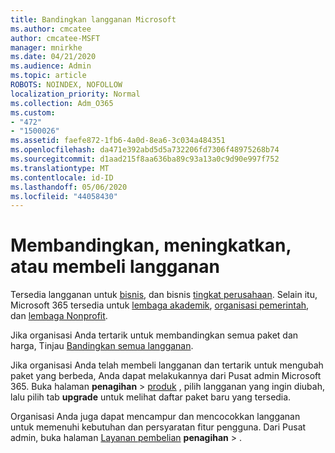 ```yaml
---
title: Bandingkan langganan Microsoft
ms.author: cmcatee
author: cmcatee-MSFT
manager: mnirkhe
ms.date: 04/21/2020
ms.audience: Admin
ms.topic: article
ROBOTS: NOINDEX, NOFOLLOW
localization_priority: Normal
ms.collection: Adm_O365
ms.custom:
- "472"
- "1500026"
ms.assetid: faefe872-1fb6-4a0d-8ea6-3c034a484351
ms.openlocfilehash: da471e392abd5d5a732206fd7306f48975268b74
ms.sourcegitcommit: d1aad215f8aa636ba89c93a13a0c9d90e997f752
ms.translationtype: MT
ms.contentlocale: id-ID
ms.lasthandoff: 05/06/2020
ms.locfileid: "44058430"
---
```

# <a name="compare-upgrade-or-purchase-subscriptions"></a>Membandingkan, meningkatkan, atau membeli langganan
  
Tersedia langganan untuk [bisnis](https://products.office.com/compare-all-microsoft-office-products?tab=2), dan bisnis [tingkat perusahaan](https://products.office.com/business/compare-more-office-365-for-business-plans). Selain itu, Microsoft 365 tersedia untuk [lembaga akademik](https://products.office.com/academic/compare-office-365-education-plans), [organisasi pemerintah](https://products.office.com/government/compare-office-365-government-plans), dan [lembaga Nonprofit](https://products.office.com/nonprofit/office-365-nonprofit-plans-and-pricing?tab=1).
  
Jika organisasi Anda tertarik untuk membandingkan semua paket dan harga, Tinjau [Bandingkan semua langganan](https://products.office.com/business/compare-more-office-365-for-business-plans).
  
Jika organisasi Anda telah membeli langganan dan tertarik untuk mengubah paket yang berbeda, Anda dapat melakukannya dari Pusat admin Microsoft 365. Buka halaman **penagihan** \> [produk](https://go.microsoft.com/fwlink/p/?linkid=842054) , pilih langganan yang ingin diubah, lalu pilih tab **upgrade** untuk melihat daftar paket baru yang tersedia.
  
Organisasi Anda juga dapat mencampur dan mencocokkan langganan untuk memenuhi kebutuhan dan persyaratan fitur pengguna. Dari Pusat admin, buka halaman [Layanan pembelian](https://go.microsoft.com/fwlink/p/?linkid=868433) **penagihan** \> .